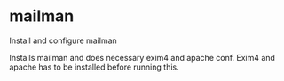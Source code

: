mailman
=======

Install and configure mailman

Installs mailman and does necessary exim4 and apache conf.
Exim4 and apache has to be installed before running this.
